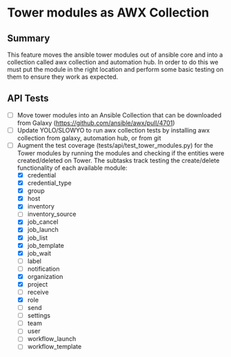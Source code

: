 # Tower modules as AWX Collection

## Summary

This feature moves the ansible tower modules out of ansible core and into
a collection called awx collection and automation hub.
In order to do this we must put the module in
the right location and perform some basic testing on them to ensure they work
as expected.

## API Tests

- [ ] Move tower modules into an Ansible Collection that can be downloaded from
  Galaxy (https://github.com/ansible/awx/pull/4701)
- [ ] Update YOLO/SLOWYO to run awx collection tests by installing awx
  collection from galaxy, automation hub, or from git
- [ ] Augment the test coverage (tests/api/test\_tower\_modules.py) for the Tower
  modules by running the modules and checking if the entities were
  created/deleted on Tower. The subtasks track testing the create/delete
  functionality of each available module:
  - [x] credential
  - [x] credential\_type
  - [x] group
  - [x] host
  - [x] inventory
  - [ ] inventory\_source
  - [x] job\_cancel
  - [x] job\_launch
  - [x] job\_list
  - [x] job\_template
  - [x] job\_wait
  - [ ] label
  - [ ] notification
  - [x] organization
  - [x] project
  - [ ] receive
  - [x] role
  - [ ] send
  - [ ] settings
  - [ ] team
  - [ ] user
  - [ ] workflow\_launch
  - [ ] workflow\_template
